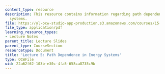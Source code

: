 ```yaml
---
content_type: resource
description: This resource contains information regarding path dependence in energy
  systems.
file: https://ol-ocw-studio-app-production.s3.amazonaws.com/courses/15-031j-energy-decisions-markets-and-policies-spring-2012/22a62f62103be30c4fa5658ca8735c9b_MIT15_031JS12_lec5.pdf
file_type: application/pdf
learning_resource_types:
- Lecture Notes
parent_title: Lecture Slides
parent_type: CourseSection
resourcetype: Document
title: 'Lecture 5: Path Dependence in Energy Systems'
type: OCWFile
uid: 22a62f62-103b-e30c-4fa5-658ca8735c9b
---
```

